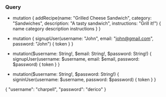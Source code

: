 ### Query
- mutation {
  addRecipe(name: "Grilled Cheese Sandwich", category: "Sandwiches", description: "A tasty sandwich", instructions: "Grill it!") {
    name
    category
    description
    instructions
  }
}


- mutation {
  signupUser(username: "John", email: "john@gmail.com", password: "John") {
    token
  }
}

- mutation($username: String!, $email: String!, $password: String!) {
  signupUser(username: $username, email: $email, password: $password) {
    token
  }
}


- mutation($username: String!, $password: String!) {
  signinUser(username: $username, password: $password) {
    token
  }
}

{
  "username": "charpell",
  "password": "derico"
}